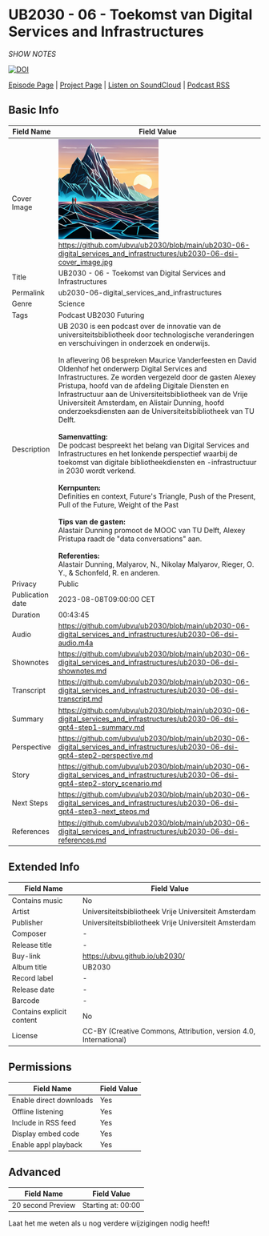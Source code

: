 # UB2030 - 06 - Toekomst van Digital Services and Infrastructures
*SHOW NOTES*

[![DOI](https://zenodo.org/badge/679753673.svg)](https://zenodo.org/doi/10.5281/zenodo.10666049)

[Episode Page](https://ubvu.github.io/ub2030/ub2030-06-digital_services_and_infrastructures) | [Project Page](https://ubvu.github.io/ub2030/) | [Listen on SoundCloud](https://soundcloud.com/vu-library-live/sets/ub2030-the-future-of-research-libraries) | [Podcast RSS](https://feeds.soundcloud.com/users/soundcloud:users:527805591/sounds.rss)

## Basic Info

Field Name       | Field Value    
---|---
Cover Image      |  <img src="ub2030-06-dsi-cover_image.png" alt="cover image" style="width:200px;height:auto;"> <br/> <https://github.com/ubvu/ub2030/blob/main/ub2030-06-digital_services_and_infrastructures/ub2030-06-dsi-cover_image.jpg>
Title            | UB2030 - 06 - Toekomst van Digital Services and Infrastructures
Permalink        | ub2030-06-digital_services_and_infrastructures
Genre            | Science
Tags             | Podcast UB2030 Futuring
Description      | UB 2030 is een podcast over de innovatie van de universiteitsbibliotheek door technologische veranderingen en verschuivingen in onderzoek en onderwijs. <br/><br/>  In aflevering 06 bespreken Maurice Vanderfeesten en David Oldenhof het onderwerp Digital Services and Infrastructures. Ze worden vergezeld door de gasten  Alexey Pristupa, hoofd van de afdeling Digitale Diensten en Infrastructuur aan de Universiteitsbibliotheek van de Vrije Universiteit Amsterdam, en Alistair Dunning, hoofd onderzoeksdiensten aan de Universiteitsbibliotheek van TU Delft.  <br/><br/>  **Samenvatting:**<br/>  De podcast bespreekt het belang van Digital Services and Infrastructures en het lonkende perspectief waarbij de toekomst van digitale bibliotheekdiensten en -infrastructuur in 2030 wordt verkend. <br/><br/> **Kernpunten:**<br/> Definities en context, Future's Triangle, Push of the Present, Pull of the Future, Weight of the Past <br/><br/>  **Tips van de gasten:**<br/>  Alastair Dunning promoot de MOOC van TU Delft, Alexey Pristupa raadt de "data conversations" aan. <br/><br/>  **Referenties:**<br/>  Alastair Dunning, Malyarov, N., Nikolay Malyarov, Rieger, O. Y., & Schonfeld, R. en anderen.
Privacy          | Public
Publication date | 2023-08-08T09:00:00 CET
Duration         | 00:43:45
Audio            | <https://github.com/ubvu/ub2030/blob/main/ub2030-06-digital_services_and_infrastructures/ub2030-06-dsi-audio.m4a>
Shownotes        | <https://github.com/ubvu/ub2030/blob/main/ub2030-06-digital_services_and_infrastructures/ub2030-06-dsi-shownotes.md>
Transcript       | <https://github.com/ubvu/ub2030/blob/main/ub2030-06-digital_services_and_infrastructures/ub2030-06-dsi-transcript.md>
Summary          | <https://github.com/ubvu/ub2030/blob/main/ub2030-06-digital_services_and_infrastructures/ub2030-06-dsi-gpt4-step1-summary.md>
Perspective      | <https://github.com/ubvu/ub2030/blob/main/ub2030-06-digital_services_and_infrastructures/ub2030-06-dsi-gpt4-step2-perspective.md>
Story            | <https://github.com/ubvu/ub2030/blob/main/ub2030-06-digital_services_and_infrastructures/ub2030-06-dsi-gpt4-step2-story_scenario.md>
Next Steps       | <https://github.com/ubvu/ub2030/blob/main/ub2030-06-digital_services_and_infrastructures/ub2030-06-dsi-gpt4-step3-next_steps.md>
References       | <https://github.com/ubvu/ub2030/blob/main/ub2030-06-digital_services_and_infrastructures/ub2030-06-dsi-references.md>


## Extended Info

Field Name                 | Field Value 
-------------------------- | -------------------------------------------------------------------
Contains music             | No
Artist                     | Universiteitsbibliotheek Vrije Universiteit Amsterdam
Publisher                  | Universiteitsbibliotheek Vrije Universiteit Amsterdam
Composer                   | \-
Release title              | \-
Buy-link                   | <https://ubvu.github.io/ub2030/>
Album title                | UB2030
Record label               | \-
Release date               | \-
Barcode                    | \-
Contains explicit content  | No
License                    | CC-BY (Creative Commons, Attribution, version 4.0, International)

## Permissions

Field Name               | Field Value
-------------------------| -------------
Enable direct downloads  | Yes
Offline listening       | Yes
Include in RSS feed     | Yes
Display embed code      | Yes
Enable appl playback    | Yes
                           

## Advanced

Field Name         | Field Value
-------------------| --------------------
20 second Preview  | Starting at: 00:00

Laat het me weten als u nog verdere wijzigingen nodig heeft!